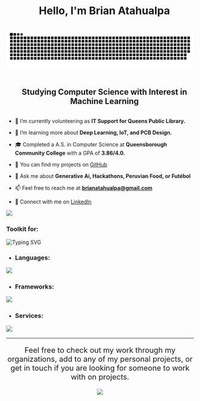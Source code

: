 <!--horizontal divider(gradiant)-->

<!--h1 without bottom border-->
<div id="user-content-toc">
  <ul align="center">
    <summary><h1 style="display: inline-block">Hello, I'm Brian Atahualpa </h1></summary>
  </ul>
</div>

<!--- snake -->
<div align="center">
  <img  src="https://github.com/batahualpa11/batahualpa11/blob/main/grid-snake.svg"
       alt="snake" /></a>
</div>

<!--h2 without bottom border-->
<div id="user-content-toc">
  <ul align="center">
    <summary><h2 style="display: inline-block">Studying Computer Science with Interest in Machine Learning</h2></summary>
  </ul>
</div>

<!--Intro start-->
- 🔭 I’m currently volunteering as **IT Support for Queens Public Library.**

- 🌱 I’m learning more about **Deep Learning, IoT, and PCB Design.**

- 🎓 Completed a A.S. in Computer Science at **Queensborough Community College** with a GPA of **3.86/4.0.**

- 📝 You can find my projects on [GitHub](https://github.com/batahualpa11?tab=repositories)

- 💬 Ask me about **Generative Ai, Hackathons, Peruvian Food, or Futébol**

- 📫 Feel free to reach me at **brianatahualpa@gmail.com**

- 👥 Connect with me on [LinkedIn](https://www.linkedin.com/in/brian-atahualpa/)
<!--Intro end-->

<img src="https://user-images.githubusercontent.com/73097560/115834477-dbab4500-a447-11eb-908a-139a6edaec5c.gif">

<!--h1 without bottom border-->
### Toolkit for:

![Typing SVG](https://readme-typing-svg.herokuapp.com?font=Time+New+Roman&duration=3000&color=cyan&size=35&center=false&vCenter=true&width=550&height=35&lines=Machine+Learning;Data+Analysis;Software+Design;+Debugging...&hearts;)
  <!-- Language section -->
* <h3 align="left">Languages:</h3>
<p align="left">
  <a href="https://skillicons.dev">
    <img src="https://skillicons.dev/icons?i=cpp,py,js,java,html,css,ts,c&perline=10" />
  </a>
</p>

<!-- Framework section -->
* <h3 align="left">Frameworks:</h3>
<p align="left">
  <a href="https://skillicons.dev">
    <img src="https://skillicons.dev/icons?i=react,tensorflow,nextjs,express,nodejs,bootstrap&perline=10" />
  </a>
</p>

<!-- Services section -->
* <h3 align="left">Services:</h3>
<p align="left">
  <a href="https://skillicons.dev">
    <img src="https://skillicons.dev/icons?i=aws,discord,docker,figma,eclipse,firebase,github,linux,mongodb,mysql,vscode&perline=15" />
  </a>
</p>


<!--horizontal divider(gradiant)-->
----
<!-- Message -->
<div align="center">
  <p style="font-size: 20px;">Feel free to check out my work through my organizations, add to any of  my personal projects, or get in touch if you are looking for someone to work with on projects.
  </p>
</div>

<!--profile visit count-->
<div align="center">
  
  [![](https://visitcount.itsvg.in/api?id=batahualpa11&label=Profile%20Views&color=1&icon=3&pretty=true)](https://visitcount.itsvg.in)
  
</div>
